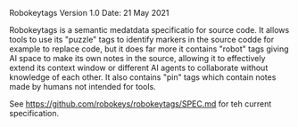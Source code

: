 Robokeytags Version 1.0 
Date: 21 May 2021

Robokeytags is a semantic medatdata specificatio for source code.
It allows tools to use its "puzzle" tags to identify markers in the source codde for example to replace code, 
but it does far more it contains "robot" tags giving AI space to make its own notes in the source, 
allowing it to effectively extend its context window or different AI agents to collaborate without knowledge of each other. 
It also contains "pin" tags which contain notes made by humans not intended for tools.

See https://github.com/robokeys/robokeytags/SPEC.md for teh current specification.
